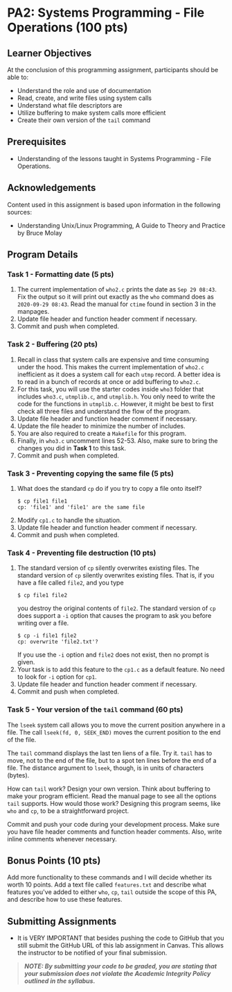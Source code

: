# PA2: Systems Programming - File Operations (100 pts)

## Learner Objectives
At the conclusion of this programming assignment, participants should be able to:
* Understand the role and use of documentation
* Read, create, and write files using system calls
* Understand what file descriptors are
* Utilize buffering to make system calls more efficient
* Create their own version of the `tail` command

## Prerequisites
* Understanding of the lessons taught in Systems Programming - File Operations.

## Acknowledgements
Content used in this assignment is based upon information in the following sources:
* Understanding Unix/Linux Programming, A Guide to Theory and Practice by Bruce Molay

## Program Details


### Task 1 - Formatting date (5 pts)
1. The current implementation of `who2.c` prints the date as `Sep 29 08:43`. Fix the output so it will print out exactly as the `who` command does as `2020-09-29 08:43`. Read the manual for `ctime` found in section 3 in the manpages.
2. Update file header and function header comment if necessary.
3. Commit and push when completed.

### Task 2 - Buffering (20 pts)
1. Recall in class that system calls are expensive and time consuming under the hood. This makes the current implementation of `who2.c` inefficient as it does a system call for each `utmp` record. A better idea is to read in a bunch of records at once or add buffering to `who2.c`. 
2. For this task, you will use the starter codes inside `who3` folder that includes `who3.c`, `utmplib.c`, and `utmplib.h`. You only need to write the code for the functions in `utmplib.c`. However, it might be best to first check all three files and understand the flow of the program.
3. Update file header and function header comment if necessary.
4. Update the file header to minimize the number of includes.
5. You are also required to create a `Makefile` for this program.
6. Finally, in `who3.c` uncomment lines 52-53. Also, make sure to bring the changes you did in **Task 1** to this task.
7. Commit and push when completed.

### Task 3 - Preventing copying the same file (5 pts)
1. What does the standard `cp` do if you try to copy a file onto itself?
   ```
   $ cp file1 file1
   cp: 'file1' and 'file1' are the same file
   ```
2. Modify `cp1.c` to handle the situation.
3. Update file header and function header comment if necessary.
4. Commit and push when completed.

### Task 4 - Preventing file destruction (10 pts)
1. The standard version of `cp` silently overwrites existing files. The standard version of `cp` silently overwrites existing files. That is, if you have a file called `file2`, and you type 
   ```
   $ cp file1 file2
   ```
   you destroy the original contents of `file2`. The standard version of `cp` does support a `-i` option that causes the program to ask you before writing over a file. 
   ```
   $ cp -i file1 file2
   cp: overwrite 'file2.txt'?
   ```
   If you use the `-i` option and `file2` does not exist, then no prompt is given.
2. Your task is to add this feature to the `cp1.c` as a default feature. No need to look for `-i` option for `cp1`.
3. Update file header and function header comment if necessary.
4. Commit and push when completed.

### Task 5 - Your version of the `tail` command (60 pts)
The `lseek` system call allows you to move the current position anywhere in a file. The call `lseek(fd, 0, SEEK_END)` moves the current position to the end of the file.

The `tail` command displays the last ten liens of a file. Try it. `tail` has to move, not to the end of the file, but to a spot ten lines before the end of a file. The distance argument to `lseek`, though, is in units of characters (bytes).

How can `tail` work? Design your own version. Think about buffering to make your program efficient. Read the manual page to see all the options `tail` supports. How would those work? Designing this program seems, like `who` and `cp`, to be a straightforward project.

Commit and push your code during your development process. Make sure you have file header comments and function header comments. Also, write inline comments whenever necessary.

## Bonus Points (10 pts)
Add more functionality to these commands and I will decide whether its worth 10 points. Add a text file called `features.txt` and describe what features you've added to either `who`, `cp`, `tail` outside the scope of this PA, and describe how to use these features.

## Submitting Assignments
* It is VERY IMPORTANT that besides pushing the code to GitHub that you still submit the GitHub URL of this lab assignment in Canvas. This allows the instructor to be notified of your final submission.

> **_NOTE: By submitting your code to be graded, you are stating that your submission does not violate the Academic Integrity Policy outlined in the syllabus._**
